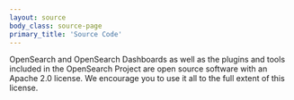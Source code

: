 ```yaml
---
layout: source
body_class: source-page
primary_title: 'Source Code'
---
```


OpenSearch and OpenSearch Dashboards as well as the plugins and tools included in the OpenSearch Project are open source software with an Apache 2.0 license. We encourage you to use it all to the full extent of this license. 